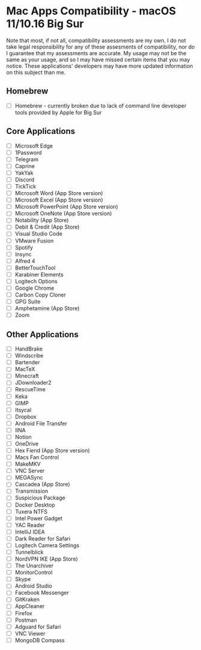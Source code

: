 # Mac Apps Compatibility - macOS 11/10.16 Big Sur

Note that most, if not all, compatibility assessments are my own.
I do not take legal responsibility for any of these assesments of compatibility, nor do I guarantee that my assessments are accurate.
My usage may not be the same as your usage, and so I may have missed certain items that you may notice.
These applications' developers may have more updated information on this subject than me.

## Homebrew

- [ ] Homebrew - currently broken due to lack of command line developer tools provided by Apple for Big Sur

## Core Applications

- [ ] Microsoft Edge
- [ ] 1Password
- [ ] Telegram
- [ ] Caprine
- [ ] YakYak
- [ ] Discord
- [ ] TickTick
- [ ] Microsoft Word (App Store version)
- [ ] Microsoft Excel (App Store version)
- [ ] Microsoft PowerPoint (App Store version)
- [ ] Microsoft OneNote (App Store version)
- [ ] Notability (App Store)
- [ ] Debit & Credit (App Store)
- [ ] Visual Studio Code
- [ ] VMware Fusion
- [ ] Spotify
- [ ] Insync
- [ ] Alfred 4
- [ ] BetterTouchTool
- [ ] Karabiner Elements
- [ ] Logitech Options
- [ ] Google Chrome
- [ ] Carbon Copy Cloner
- [ ] GPG Suite
- [ ] Amphetamine (App Store)
- [ ] Zoom

## Other Applications

- [ ] HandBrake
- [ ] Windscribe
- [ ] Bartender
- [ ] MacTeX
- [ ] Minecraft
- [ ] JDownloader2
- [ ] RescueTime
- [ ] Keka
- [ ] GIMP
- [ ] Itsycal
- [ ] Dropbox
- [ ] Android File Transfer
- [ ] IINA
- [ ] Notion
- [ ] OneDrive
- [ ] Hex Fiend (App Store version)
- [ ] Macs Fan Control
- [ ] MakeMKV
- [ ] VNC Server
- [ ] MEGASync
- [ ] Cascadea (App Store)
- [ ] Transmission
- [ ] Suspicious Package
- [ ] Docker Desktop
- [ ] Tuxera NTFS
- [ ] Intel Power Gadget
- [ ] YAC Reader
- [ ] IntelliJ IDEA
- [ ] Dark Reader for Safari
- [ ] Logitech Camera Settings
- [ ] Tunnelblick
- [ ] NordVPN IKE (App Store)
- [ ] The Unarchiver
- [ ] MonitorControl
- [ ] Skype
- [ ] Android Studio
- [ ] Facebook Messenger
- [ ] GitKraken
- [ ] AppCleaner
- [ ] Firefox
- [ ] Postman
- [ ] Adguard for Safari
- [ ] VNC Viewer
- [ ] MongoDB Compass

